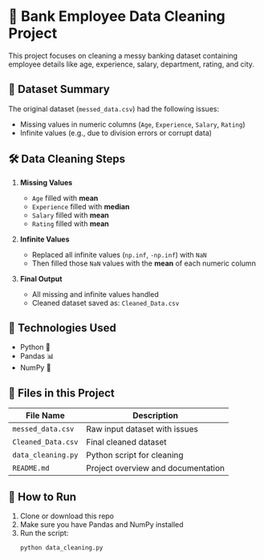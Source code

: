 # 🏦 Bank Employee Data Cleaning Project

This project focuses on cleaning a messy banking dataset containing employee details like age, experience, salary, department, rating, and city.

## 🧾 Dataset Summary

The original dataset (`messed_data.csv`) had the following issues:
- Missing values in numeric columns (`Age`, `Experience`, `Salary`, `Rating`)
- Infinite values (e.g., due to division errors or corrupt data)

## 🛠 Data Cleaning Steps

1. **Missing Values**
   - `Age` filled with **mean**
   - `Experience` filled with **median**
   - `Salary` filled with **mean**
   - `Rating` filled with **mean**

2. **Infinite Values**
   - Replaced all infinite values (`np.inf`, `-np.inf`) with `NaN`
   - Then filled those `NaN` values with the **mean** of each numeric column

3. **Final Output**
   - All missing and infinite values handled
   - Cleaned dataset saved as: `Cleaned_Data.csv`

## 🧪 Technologies Used

- Python 🐍
- Pandas 📊
- NumPy 🔢

## 📁 Files in this Project

| File Name        | Description                        |
|------------------|------------------------------------|
| `messed_data.csv` | Raw input dataset with issues      |
| `Cleaned_Data.csv` | Final cleaned dataset              |
| `data_cleaning.py` | Python script for cleaning         |
| `README.md`       | Project overview and documentation |

## 📌 How to Run

1. Clone or download this repo
2. Make sure you have Pandas and NumPy installed
3. Run the script:
   ```bash
   python data_cleaning.py
